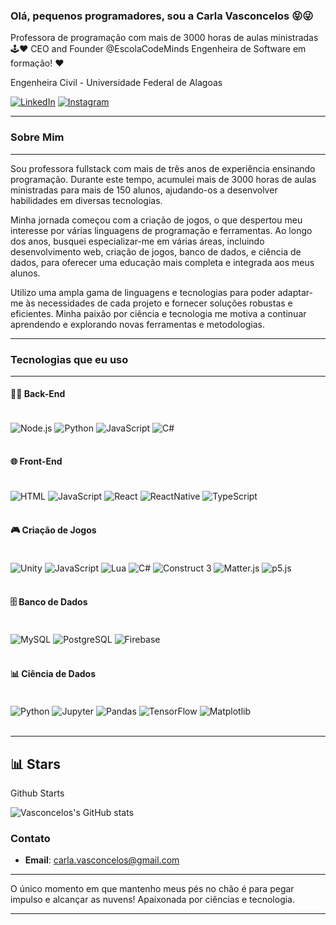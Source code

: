 
### Olá, pequenos programadores, sou a Carla Vasconcelos 😝😜
Professora de programação com mais de 3000 horas de aulas ministradas 🕹️❤️
CEO and Founder @EscolaCodeMinds
Engenheira de Software em formação! ❤️

Engenheira Civil - Universidade Federal de Alagoas

[![LinkedIn](https://img.shields.io/badge/LinkedIn-0077B5?style=for-the-badge&logo=linkedin&logoColor=white)](https://www.linkedin.com/in/carla-vasconcelos-9192b221/)
[![Instagram](https://img.shields.io/badge/Instagram-E4405F?style=for-the-badge&logo=instagram&logoColor=white)](https://www.instagram.com/carla.vasconcelos2/)


---

### Sobre Mim
---

Sou professora fullstack com mais de três anos de experiência ensinando programação. Durante este tempo, acumulei mais de 3000 horas de aulas ministradas para mais de 150 alunos, ajudando-os a desenvolver habilidades em diversas tecnologias.

Minha jornada começou com a criação de jogos, o que despertou meu interesse por várias linguagens de programação e ferramentas. Ao longo dos anos, busquei especializar-me em várias áreas, incluindo desenvolvimento web, criação de jogos, banco de dados, e ciência de dados, para oferecer uma educação mais completa e integrada aos meus alunos.

Utilizo uma ampla gama de linguagens e tecnologias para poder adaptar-me às necessidades de cada projeto e fornecer soluções robustas e eficientes. Minha paixão por ciência e tecnologia me motiva a continuar aprendendo e explorando novas ferramentas e metodologias.

---

### Tecnologias que eu uso
---

#### 👩‍💻 Back-End
<div style="display: inline_block"><br/>
    <img align="center" alt="Node.js" src="https://img.shields.io/badge/Node.js-43853D?style=for-the-badge&logo=node.js&logoColor=white"/>
    <img align="center" alt="Python" src="https://img.shields.io/badge/Python-3776AB?style=for-the-badge&logo=python&logoColor=white"/>  
    <img align="center" alt="JavaScript" src="https://img.shields.io/badge/JavaScript-F7DF1E?style=for-the-badge&logo=javascript&logoColor=black"/>
    <img align="center" alt="C#" src="https://img.shields.io/badge/C%23-239120?style=for-the-badge&logo=c-sharp&logoColor=white"/>
</div><br/>

#### 🌐 Front-End
<div style="display: inline_block"><br/>
    <img align="center" alt="HTML" src="https://img.shields.io/badge/HTML-239120?style=for-the-badge&logo=html5&logoColor=white"/>
    <img align="center" alt="JavaScript" src="https://img.shields.io/badge/JavaScript-F7DF1E?style=for-the-badge&logo=javascript&logoColor=black"/>
    <img align="center" alt="React" src="https://img.shields.io/badge/React-20232A?style=for-the-badge&logo=react&logoColor=61DAFB"/>
    <img align="center" alt="ReactNative" src="https://img.shields.io/badge/React_Native-20232A?style=for-the-badge&logo=react&logoColor=61DAFB"/>
    <img align="center" alt="TypeScript" src="https://img.shields.io/badge/TypeScript-007ACC?style=for-the-badge&logo=typescript&logoColor=white"/>
</div><br/>

#### 🎮 Criação de Jogos
<div style="display: inline_block"><br/>
    <img align="center" alt="Unity" src="https://img.shields.io/badge/Unity-000000?style=for-the-badge&logo=unity&logoColor=white"/>
    <img align="center" alt="JavaScript" src="https://img.shields.io/badge/JavaScript-F7DF1E?style=for-the-badge&logo=javascript&logoColor=black"/>
    <img align="center" alt="Lua" src="https://img.shields.io/badge/Lua-2C2D72?style=for-the-badge&logo=lua&logoColor=white"/>
    <img align="center" alt="C#" src="https://img.shields.io/badge/C%23-239120?style=for-the-badge&logo=c-sharp&logoColor=white"/>
    <img align="center" alt="Construct 3" src="https://img.shields.io/badge/Construct_3-FA7343?style=for-the-badge&logo=construct-3&logoColor=white"/>
    <img align="center" alt="Matter.js" src="https://img.shields.io/badge/Matter.js-000000?style=for-the-badge&logo=matter.js&logoColor=white"/>
    <img align="center" alt="p5.js" src="https://img.shields.io/badge/p5.js-ED225D?style=for-the-badge&logo=p5.js&logoColor=white"/>
</div><br/>

#### 🗄️ Banco de Dados
<div style="display: inline_block"><br/>
    <img align="center" alt="MySQL" src="https://img.shields.io/badge/MySQL-4479A1?style=for-the-badge&logo=mysql&logoColor=white"/>
    <img align="center" alt="PostgreSQL" src="https://img.shields.io/badge/PostgreSQL-336791?style=for-the-badge&logo=postgresql&logoColor=white"/>
    <img align="center" alt="Firebase" src="https://img.shields.io/badge/Firebase-FFCA28?style=for-the-badge&logo=firebase&logoColor=white"/>
</div><br/>

#### 📊 Ciência de Dados
<div style="display: inline_block"><br/>
    <img align="center" alt="Python" src="https://img.shields.io/badge/Python-3776AB?style=for-the-badge&logo=python&logoColor=white"/>
    <img align="center" alt="Jupyter" src="https://img.shields.io/badge/Jupyter-F37626?style=for-the-badge&logo=jupyter&logoColor=white"/>
    <img align="center" alt="Pandas" src="https://img.shields.io/badge/Pandas-150458?style=for-the-badge&logo=pandas&logoColor=white"/>
    <img align="center" alt="TensorFlow" src="https://img.shields.io/badge/TensorFlow-FF6F00?style=for-the-badge&logo=tensorflow&logoColor=white"/>
    <img align="center" alt="Matplotlib" src="https://img.shields.io/badge/Matplotlib-013243?style=for-the-badge&logo=matplotlib&logoColor=white"/>
</div><br/>

---

📊 Stars
---
Github Starts

![Vasconcelos's GitHub stats](https://github-readme-stats.vercel.app/api?username=vasconcelosCarla&show_icons=true&theme=radical)


### Contato
- **Email**: carla.vasconcelos@gmail.com

---

O único momento em que mantenho meus pés no chão é para pegar impulso e alcançar as nuvens!
Apaixonada por ciências e tecnologia.

---
